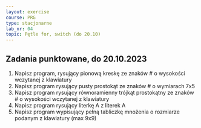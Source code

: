 ```yaml
---
layout: exercise
course: PRG
type: stacjonarne
lab_nr: 04
topic: Pętle for, switch (do 20.10)
---
```

## Zadania punktowane, do 20.10.2023

1. Napisz program, rysujący pionową kreskę ze znaków # o wysokości wczytanej z klawiatury
2. Napisz program rysujący pusty prostokąt ze znaków # o wymiarach 7x5
3. Napisz program rysujący równoramienny trójkąt prostokątny ze znaków # o
wysokości wczytanej z klawiatury
4. Napisz program rysujący literkę A z literek A
5. Napisz program wypisujący pełną tabliczkę mnożenia o rozmiarze podanym z
klawiatury (max 9x9)